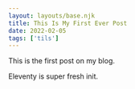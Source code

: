 ```yaml
---
layout: layouts/base.njk
title: This Is My First Ever Post
date: 2022-02-05
tags: ['tils']
---
```

This is the first post on my blog.
 
Eleventy is super fresh init.